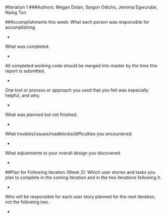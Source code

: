 #Iteration 1
###Authors: Megan Dolan, Sargon Odicho, Jemima Egwurube, Naing Tun

##Accomplishments this week:
What each person was responsible for accomplishing.

+ 

What was completed.

+ 

All completed working code should be merged into master by the time this report is submitted.

+ 

One tool or process or approach you used that you felt was especially helpful, and why.

+ 

What was planned but not finished.

+ 

What troubles/issues/roadblocks/difficulties you encountered.

+ 

What adjustments to your overall design you discovered.

+ 

##Plan for Following Iteration (Week 2):
Which user stories and tasks you plan to complete in the coming iteration and in the two iterations following it.

+ 

Who will be responsible for each user story planned for the next iteration, not the following two.

+ 